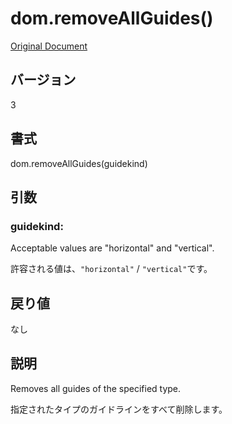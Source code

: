 # dom.removeAllGuides()

[Original Document](http://help.adobe.com/en_US/fireworks/cs/extend/WS5b3ccc516d4fbf351e63e3d1183c94856c-7c18.html)

## バージョン

3

## 書式

dom.removeAllGuides(guidekind)

## 引数
     
### guidekind:

Acceptable values are "horizontal" and "vertical".

許容される値は、```"horizontal"``` / ```"vertical"```です。

## 戻り値

なし

## 説明

Removes all guides of the specified type.

指定されたタイプのガイドラインをすべて削除します。
